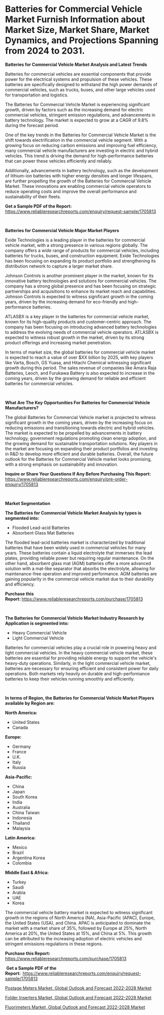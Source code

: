 <p><h1>Batteries for Commercial Vehicle Market Furnish Information about Market Size, Market Share, Market Dynamics, and Projections Spanning from 2024 to 2031.</h1></p><p><strong>Batteries for Commercial Vehicle Market Analysis and Latest Trends</strong></p>
<p><p>Batteries for commercial vehicles are essential components that provide power for the electrical systems and propulsion of these vehicles. These batteries are specifically designed to withstand the high power demands of commercial vehicles, such as trucks, buses, and other large vehicles used for transportation and logistics.</p><p>The Batteries for Commercial Vehicle Market is experiencing significant growth, driven by factors such as the increasing demand for electric commercial vehicles, stringent emission regulations, and advancements in battery technology. The market is expected to grow at a CAGR of 9.8% during the forecast period.</p><p>One of the key trends in the Batteries for Commercial Vehicle Market is the shift towards electrification in the commercial vehicle segment. With a growing focus on reducing carbon emissions and improving fuel efficiency, many commercial vehicle manufacturers are investing in electric and hybrid vehicles. This trend is driving the demand for high-performance batteries that can power these vehicles efficiently and reliably.</p><p>Additionally, advancements in battery technology, such as the development of lithium-ion batteries with higher energy densities and longer lifespans, are further propelling the growth of the Batteries for Commercial Vehicle Market. These innovations are enabling commercial vehicle operators to reduce operating costs and improve the overall performance and sustainability of their fleets.</p></p>
<p><strong>Get a Sample PDF of the Report:&nbsp;</strong> <a href="https://www.reliableresearchreports.com/enquiry/request-sample/1705813">https://www.reliableresearchreports.com/enquiry/request-sample/1705813</a></p>
<p>&nbsp;</p>
<p><strong>Batteries for Commercial Vehicle Major Market Players</strong></p>
<p><p>Exide Technologies is a leading player in the batteries for commercial vehicle market, with a strong presence in various regions globally. The company offers a wide range of products for commercial vehicles, including batteries for trucks, buses, and construction equipment. Exide Technologies has been focusing on expanding its product portfolio and strengthening its distribution network to capture a larger market share.</p><p>Johnson Controls is another prominent player in the market, known for its innovative battery technologies and solutions for commercial vehicles. The company has a strong global presence and has been focusing on strategic partnerships and acquisitions to enhance its market reach and capabilities. Johnson Controls is expected to witness significant growth in the coming years, driven by the increasing demand for eco-friendly and high-performance batteries.</p><p>ATLASBX is a key player in the batteries for commercial vehicle market, known for its high-quality products and customer-centric approach. The company has been focusing on introducing advanced battery technologies to address the evolving needs of commercial vehicle operators. ATLASBX is expected to witness robust growth in the market, driven by its strong product offerings and increasing market penetration.</p><p>In terms of market size, the global batteries for commercial vehicle market is expected to reach a value of over $XX billion by 2025, with key players like Varta, Bosch, GS Yuasa, and Hitachi Chemical witnessing significant growth during this period. The sales revenue of companies like Amara Raja Batteries, Leoch, and Furukawa Battery is also expected to increase in the coming years, driven by the growing demand for reliable and efficient batteries for commercial vehicles.</p></p>
<p>&nbsp;</p>
<p><strong>What Are The Key Opportunities For Batteries for Commercial Vehicle Manufacturers?</strong></p>
<p><p>The global Batteries for Commercial Vehicle market is projected to witness significant growth in the coming years, driven by the increasing focus on reducing emissions and transitioning towards electric and hybrid vehicles. The market is expected to be propelled by advancements in battery technology, government regulations promoting clean energy adoption, and the growing demand for sustainable transportation solutions. Key players in the market are focusing on expanding their product portfolios and investing in R&D to develop more efficient and durable batteries. Overall, the future outlook for the Batteries for Commercial Vehicle market looks promising, with a strong emphasis on sustainability and innovation.</p></p>
<p><strong>Inquire or Share Your Questions If Any Before Purchasing This Report:</strong> <a href="https://www.reliableresearchreports.com/enquiry/pre-order-enquiry/1705813">https://www.reliableresearchreports.com/enquiry/pre-order-enquiry/1705813</a></p>
<p>&nbsp;</p>
<p><strong>Market Segmentation</strong></p>
<p><strong>The Batteries for Commercial Vehicle Market Analysis by types is segmented into:</strong></p>
<p><ul><li>Flooded Lead-acid Batteries</li><li>Absorbent Glass Mat Batteries</li></ul></p>
<p><p>The flooded lead-acid batteries market is characterized by traditional batteries that have been widely used in commercial vehicles for many years. These batteries contain a liquid electrolyte that immerses the lead plates, providing reliable power but requiring regular maintenance. On the other hand, absorbent glass mat (AGM) batteries offer a more advanced solution with a mat-like separator that absorbs the electrolyte, allowing for maintenance-free operation and improved performance. AGM batteries are gaining popularity in the commercial vehicle market due to their durability and efficiency.</p></p>
<p><strong>Purchase this Report:&nbsp;</strong><a href="https://www.reliableresearchreports.com/purchase/1705813">https://www.reliableresearchreports.com/purchase/1705813</a></p>
<p>&nbsp;</p>
<p><strong>The Batteries for Commercial Vehicle Market Industry Research by Application is segmented into:</strong></p>
<p><ul><li>Heavy Commercial Vehicle</li><li>Light Commercial Vehicle</li></ul></p>
<p><p>Batteries for commercial vehicles play a crucial role in powering heavy and light commercial vehicles. In the heavy commercial vehicle market, these batteries are essential for providing reliable energy to support the vehicle's heavy-duty operations. Similarly, in the light commercial vehicle market, batteries are necessary for ensuring efficient and consistent power for daily operations. Both markets rely heavily on durable and high-performance batteries to keep their vehicles running smoothly and efficiently.</p></p>
<p>&nbsp;</p>
<p><strong>In terms of Region, the Batteries for Commercial Vehicle Market Players available by Region are:</strong></p>
<p>
    <p> <strong> North America: </strong>
        <ul>
            <li>United States</li>
            <li>Canada</li>
        </ul>
        </p> 
    <p> <strong> Europe: </strong>
        <ul>
            <li>Germany</li>
            <li>France</li>
            <li>U.K.</li>
            <li>Italy</li>
            <li>Russia</li>
        </ul>
        </p> 
    <p> <strong> Asia-Pacific: </strong>
        <ul>
            <li>China</li>
            <li>Japan</li>
            <li>South Korea</li>
            <li>India</li>
            <li>Australia</li>
            <li>China Taiwan</li>
            <li>Indonesia</li>
            <li>Thailand</li>
            <li>Malaysia</li>
        </ul>
        </p> 
    <p> <strong> Latin America: </strong>
        <ul>
            <li>Mexico</li>
            <li>Brazil</li>
            <li>Argentina Korea</li>
            <li>Colombia</li>
        </ul>
        </p> 
    <p> <strong> Middle East & Africa: </strong>
        <ul>
            <li>Turkey</li>
            <li>Saudi</li>
            <li>Arabia</li>
            <li>UAE</li>
            <li>Korea</li>
        </ul>
    </p>
    </p>
<p><p>The commercial vehicle battery market is expected to witness significant growth in the regions of North America (NA), Asia-Pacific (APAC), Europe, the United States (USA), and China. APAC is anticipated to dominate the market with a market share of 35%, followed by Europe at 25%, North America at 20%, the United States at 15%, and China at 5%. This growth can be attributed to the increasing adoption of electric vehicles and stringent emissions regulations in these regions.</p></p>
<p><strong>Purchase this Report: </strong><a href="https://www.reliableresearchreports.com/purchase/1705813">https://www.reliableresearchreports.com/purchase/1705813</a></p>
<p>&nbsp;<strong>Get a Sample PDF of the Report:&nbsp;&nbsp;</strong><a href="https://www.reliableresearchreports.com/enquiry/request-sample/1705813">https://www.reliableresearchreports.com/enquiry/request-sample/1705813</a></p>
<p><strong></strong></p>
<p><p><a href="https://view.publitas.com/reportprime-1/postage-meters-market-global-outlook-and-forecast-2022-2028-market-size-2023-2030-global-industrial-analysis-key-geographical-regions-market-share-top-key-players-product-types-and-forecast-research-report/">Postage Meters Market, Global Outlook and Forecast 2022-2028 Market</a></p><p><a href="https://view.publitas.com/reportprime-1/folder-inserters-market-global-outlook-and-forecast-2022-2028-market-research-report-unlocks-analysis-on-the-market-financial-status-market-size-and-market-revenue-upto-2030/">Folder Inserters Market, Global Outlook and Forecast 2022-2028 Market</a></p><p><a href="https://view.publitas.com/reportprime-1/fluorimeters-market-global-outlook-and-forecast-2022-2028-market-size-market-share-and-global-market-analysis-report-2023-2030/">Fluorimeters Market, Global Outlook and Forecast 2022-2028 Market</a></p></p>